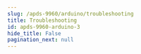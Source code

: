 ```yaml
---
slug: /apds-9960/arduino/troubleshooting 
title: Troubleshooting
id: apds-9960-arduino-3 
hide_title: False
pagination_next: null
---
```

